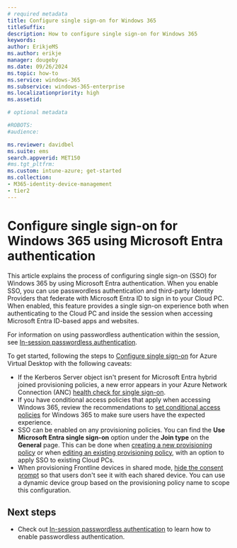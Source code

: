 ```yaml
---
# required metadata
title: Configure single sign-on for Windows 365
titleSuffix:
description: How to configure single sign-on for Windows 365
keywords:
author: ErikjeMS  
ms.author: erikje
manager: dougeby
ms.date: 09/26/2024
ms.topic: how-to
ms.service: windows-365
ms.subservice: windows-365-enterprise
ms.localizationpriority: high
ms.assetid: 

# optional metadata

#ROBOTS:
#audience:

ms.reviewer: davidbel
ms.suite: ems
search.appverid: MET150
#ms.tgt_pltfrm:
ms.custom: intune-azure; get-started
ms.collection:
- M365-identity-device-management
- tier2
---
```


# Configure single sign-on for Windows 365 using Microsoft Entra authentication

This article explains the process of configuring single sign-on (SSO) for Windows 365 by using Microsoft Entra authentication. When you enable SSO, you can use passwordless authentication and third-party Identity Providers that federate with Microsoft Entra ID to sign in to your Cloud PC. When enabled, this feature provides a single sign-on experience both when authenticating to the Cloud PC and inside the session when accessing Microsoft Entra ID-based apps and websites.

For information on using passwordless authentication within the session, see [In-session passwordless authentication](identity-authentication.md#in-session-passwordless-authentication).

To get started, following the steps to [Configure single sign-on](/azure/virtual-desktop/configure-single-sign-on) for Azure Virtual Desktop with the following caveats:

- If the Kerberos Server object isn't present for Microsoft Entra hybrid joined provisioning policies, a new error appears in your Azure Network Connection (ANC) [health check for single sign-on](health-checks.md#supported-checks).
- If you have conditional access policies that apply when accessing Windows 365, review the recommendations to [set conditional access policies](set-conditional-access-policies.md) for Windows 365 to make sure users have the expected experience.
- SSO can be enabled on any provisioning policies. You can find the **Use Microsoft Entra single sign-on** option under the **Join type** on the **General** page. This can be done when [creating a new provisioning policy](create-provisioning-policy.md#continue-creating-a-provisioning-policy) or when [editing an existing provisioning policy](edit-provisioning-policy.md), with an option to apply SSO to existing Cloud PCs.
- When provisioning Frontline devices in shared mode, [hide the consent prompt](/azure/virtual-desktop/configure-single-sign-on.md#hide-the-consent-prompt-dialog) so that users don't see it with each shared device. You can use a dynamic device group based on the provisioning policy name to scope this configuration.

## Next steps

- Check out [In-session passwordless authentication](identity-authentication.md#in-session-passwordless-authentication) to learn how to enable passwordless authentication.
